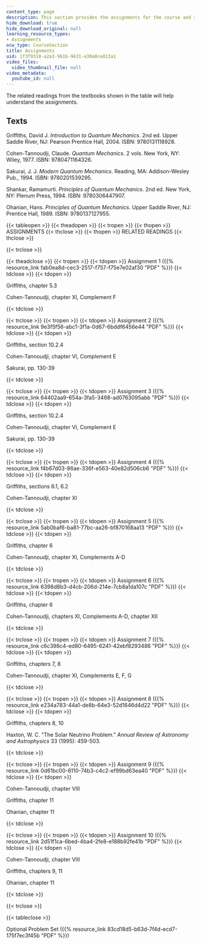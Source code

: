 ```yaml
---
content_type: page
description: This section provides the assignments for the course and related readings.
hide_download: true
hide_download_original: null
learning_resource_types:
- Assignments
ocw_type: CourseSection
title: Assignments
uid: 1f3f9318-a2a3-961b-9631-e30a0ce813a1
video_files:
  video_thumbnail_file: null
video_metadata:
  youtube_id: null
---
```


The related readings from the textbooks shown in the table will help understand the assignments.

Texts
-----

Griffiths, David J. _Introduction to Quantum Mechanics_. 2nd ed. Upper Saddle River, NJ: Pearson Prentice Hall, 2004. ISBN: 9780131118928.

Cohen-Tannoudji, Claude. _Quantum Mechanics_. 2 vols. New York, NY: Wiley, 1977. ISBN: 9780471164326.

Sakurai, J. J. _Modern Quantum Mechanics_. Reading, MA: Addison-Wesley Pub., 1994. ISBN: 9780201539295.

Shankar, Ramamurti. _Principles of Quantum Mechanics_. 2nd ed. New York, NY: Plenum Press, 1994. ISBN: 9780306447907.

Ohanian, Hans. _Principles of Quantum Mechanics_. Upper Saddle River, NJ: Prentice Hall, 1989. ISBN: 9780137127955.

{{< tableopen >}}
{{< theadopen >}}
{{< tropen >}}
{{< thopen >}}
ASSIGNMENTS
{{< thclose >}}
{{< thopen >}}
RELATED READINGS
{{< thclose >}}

{{< trclose >}}

{{< theadclose >}}
{{< tropen >}}
{{< tdopen >}}
Assignment 1 ({{% resource_link fab0ea8d-cec3-2517-f757-f75e7e02af30 "PDF" %}})
{{< tdclose >}}
{{< tdopen >}}


Griffiths, chapter 5.3

Cohen-Tannoudji, chapter XI, Complement F


{{< tdclose >}}

{{< trclose >}}
{{< tropen >}}
{{< tdopen >}}
Assignment 2 ({{% resource_link 9e3f5f56-abc1-3f1a-0d67-6bddf6456e44 "PDF" %}})
{{< tdclose >}}
{{< tdopen >}}


Griffiths, section 10.2.4

Cohen-Tannoudji, chapter VI, Complement E

Sakurai, pp. 130-39


{{< tdclose >}}

{{< trclose >}}
{{< tropen >}}
{{< tdopen >}}
Assignment 3 ({{% resource_link 64402aa9-654a-3fa5-3468-ad0763095abb "PDF" %}})
{{< tdclose >}}
{{< tdopen >}}


Griffiths, section 10.2.4

Cohen-Tannoudji, chapter VI, Complement E

Sakurai, pp. 130-39


{{< tdclose >}}

{{< trclose >}}
{{< tropen >}}
{{< tdopen >}}
Assignment 4 ({{% resource_link f4b67d03-86ae-336f-e563-40e82d506cb6 "PDF" %}})
{{< tdclose >}}
{{< tdopen >}}


Griffiths, sections 6.1, 6.2

Cohen-Tannoudji, chapter XI


{{< tdclose >}}

{{< trclose >}}
{{< tropen >}}
{{< tdopen >}}
Assignment 5 ({{% resource_link 5ab0baf6-ba81-77bc-aa26-bf870168aa13 "PDF" %}})
{{< tdclose >}}
{{< tdopen >}}


Griffiths, chapter 6

Cohen-Tannoudji, chapter XI, Complements A-D


{{< tdclose >}}

{{< trclose >}}
{{< tropen >}}
{{< tdopen >}}
Assignment 6 ({{% resource_link 6398d8b3-d4cb-206d-214e-7cb8a1da107c "PDF" %}})
{{< tdclose >}}
{{< tdopen >}}


Griffiths, chapter 6

Cohen-Tannoudji, chapters XI, Complements A-D, chapter XII


{{< tdclose >}}

{{< trclose >}}
{{< tropen >}}
{{< tdopen >}}
Assignment 7 ({{% resource_link c6c398c4-ed80-6495-6241-42ebf8293486 "PDF" %}})
{{< tdclose >}}
{{< tdopen >}}


Griffiths, chapters 7, 8

Cohen-Tannoudji, chapter XI, Complements E, F, G


{{< tdclose >}}

{{< trclose >}}
{{< tropen >}}
{{< tdopen >}}
Assignment 8 ({{% resource_link e234a783-44a1-de8b-64e3-52d1646d4d22 "PDF" %}})
{{< tdclose >}}
{{< tdopen >}}


Griffiths, chapters 8, 10

Haxton, W. C. "The Solar Neutrino Problem." _Annual Review of Astronomy and Astrophysics_ 33 (1995): 459-503.


{{< tdclose >}}

{{< trclose >}}
{{< tropen >}}
{{< tdopen >}}
Assignment 9 ({{% resource_link 0d61bc00-8110-74b3-c4c2-ef99bd63ea40 "PDF" %}})
{{< tdclose >}}
{{< tdopen >}}


Cohen-Tannoudji, chapter VIII

Griffiths, chapter 11

Ohanian, chapter 11


{{< tdclose >}}

{{< trclose >}}
{{< tropen >}}
{{< tdopen >}}
Assignment 10 ({{% resource_link 2d51f1ca-6bed-4ba4-2fe8-e188b92fe41b "PDF" %}})
{{< tdclose >}}
{{< tdopen >}}


Cohen-Tannoudji, chapter VIII

Griffiths, chapters 9, 11

Ohanian, chapter 11


{{< tdclose >}}

{{< trclose >}}

{{< tableclose >}}

Optional Problem Set ({{% resource_link 83cd18d5-b63d-7f4d-ecd7-175f7ec3f45b "PDF" %}})
